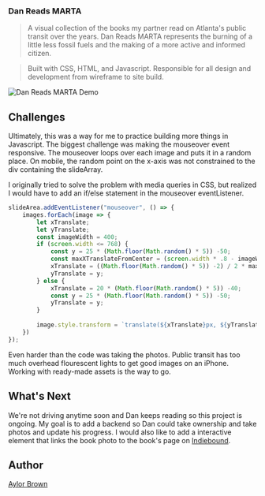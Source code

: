 ### Dan Reads MARTA 
> A visual collection of the books my partner read on Atlanta's public transit over the  years. Dan Reads MARTA represents the burning of a little less fossil fuels and the  making of a more active and informed citizen.


> Built with CSS, HTML, and Javascript. Responsible for all design and development from wireframe to site build.


![Dan Reads MARTA Demo](gifs/Cbi4LZgplz.gif)

## Challenges 
Ultimately, this was a way for me to practice building more things in Javascript. The biggest challenge was making the mouseover event responsive. The mouseover loops over each image and puts it in a random place. On mobile, the random point on the x-axis was not constrained to the div containing the slideArray.

I originally tried to solve the problem with media queries in CSS, but realized I would have to add an if/else statement in the mouseover eventListener. 

```javascript
slideArea.addEventListener("mouseover", () => {
    images.forEach(image => {
        let xTranslate;
        let yTranslate;
        const imageWidth = 400;
        if (screen.width <= 768) {
            const y = 25 * (Math.floor(Math.random() * 5)) -50;
            const maxXTranslateFromCenter = (screen.width * .8 - imageWidth) / 2;
            xTranslate = ((Math.floor(Math.random() * 5)) -2) / 2 * maxXTranslateFromCenter;
            yTranslate = y;
        } else {
            xTranslate = 20 * (Math.floor(Math.random() * 5)) -40;
            const y = 25 * (Math.floor(Math.random() * 5)) -50;
            yTranslate = y;
        }
        
        image.style.transform = `translate(${xTranslate}px, ${yTranslate}px)`
    })
});
```

Even harder than the code was taking the photos. Public transit has too much overhead flourescent lights to get good images on an iPhone. Working with ready-made assets is the way to go. 





## What's Next 
We're not driving anytime soon and Dan keeps reading so this project is ongoing. My goal is to add a backend so Dan could take ownership and take photos and update his progress. I would also like to add a interactive element that links the book photo to the book's page on [Indiebound](https://www.indiebound.org/).

## Author
[Aylor Brown](http://aylorbrown.com)